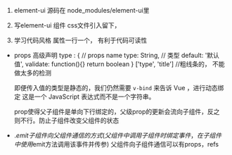 1. element-ui 源码在 node_modules/element-ui里

2. 写element-ui 组件
  css文件引入留下，

3. 学习代码风格
属性一行一个， 有利于代码可读性
- props 高级声明 
  type : {  // props  name 
    type: String,   // 类型
    default: '默认值',
    validate: function(){}  return boolean 
  }
  ['type', 'title'] //粗线条的， 不能做太多的检测

  即便传入值的类型是静态的，我们仍然需要 `v-bind` 来告诉 Vue ，进行动态绑定
  这是一个 JavaScript 表达式而不是一个字符串。
  

  prop使得父子组件是单向下行绑定的，父级prop的更新会流向子组件，反之则不行。防止子组件改变父组件的状态

- .$emit子组件向父组件通信的方式
  (父组件中调用子组件时绑定事件，在子组件中使用$emit方法调用该事件并传参)
  父组件向子组件通信可以有props，refs